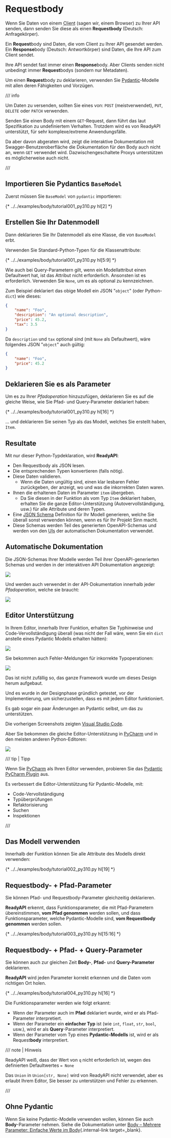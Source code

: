 # Requestbody

Wenn Sie Daten von einem <abbr title="Client: Eine Software, die sich mit einem Server verbindet.">Client</abbr> (sagen wir, einem Browser) zu Ihrer API senden, dann senden Sie diese als einen **Requestbody** (Deutsch: Anfragekörper).

Ein **Request**body sind Daten, die vom Client zu Ihrer API gesendet werden. Ein **Response**body (Deutsch: Antwortkörper) sind Daten, die Ihre API zum Client sendet.

Ihre API sendet fast immer einen **Response**body. Aber Clients senden nicht unbedingt immer **Request**bodys (sondern nur Metadaten).

Um einen **Request**body zu deklarieren, verwenden Sie <a href="https://docs.pydantic.dev/" class="external-link" target="_blank">Pydantic</a>-Modelle mit allen deren Fähigkeiten und Vorzügen.

/// info

Um Daten zu versenden, sollten Sie eines von: `POST` (meistverwendet), `PUT`, `DELETE` oder `PATCH` verwenden.

Senden Sie einen Body mit einem `GET`-Request, dann führt das laut Spezifikation zu undefiniertem Verhalten. Trotzdem wird es von ReadyAPI unterstützt, für sehr komplexe/extreme Anwendungsfälle.

Da aber davon abgeraten wird, zeigt die interaktive Dokumentation mit Swagger-Benutzeroberfläche die Dokumentation für den Body auch nicht an, wenn `GET` verwendet wird. Dazwischengeschaltete Proxys unterstützen es möglicherweise auch nicht.

///

## Importieren Sie Pydantics `BaseModel`

Zuerst müssen Sie `BaseModel` von `pydantic` importieren:

{* ../../examples/body/tutorial001_py310.py hl[2] *}

## Erstellen Sie Ihr Datenmodell

Dann deklarieren Sie Ihr Datenmodell als eine Klasse, die von `BaseModel` erbt.

Verwenden Sie Standard-Python-Typen für die Klassenattribute:

{* ../../examples/body/tutorial001_py310.py hl[5:9] *}

Wie auch bei Query-Parametern gilt, wenn ein Modellattribut einen Defaultwert hat, ist das Attribut nicht erforderlich. Ansonsten ist es erforderlich. Verwenden Sie `None`, um es als optional zu kennzeichnen.

Zum Beispiel deklariert das obige Modell ein JSON "`object`" (oder Python-`dict`) wie dieses:

```JSON
{
    "name": "Foo",
    "description": "An optional description",
    "price": 45.2,
    "tax": 3.5
}
```

Da `description` und `tax` optional sind (mit `None` als Defaultwert), wäre folgendes JSON "`object`" auch gültig:

```JSON
{
    "name": "Foo",
    "price": 45.2
}
```

## Deklarieren Sie es als Parameter

Um es zu Ihrer *Pfadoperation* hinzuzufügen, deklarieren Sie es auf die gleiche Weise, wie Sie Pfad- und Query-Parameter deklariert haben:

{* ../../examples/body/tutorial001_py310.py hl[16] *}

... und deklarieren Sie seinen Typ als das Modell, welches Sie erstellt haben, `Item`.

## Resultate

Mit nur dieser Python-Typdeklaration, wird **ReadyAPI**:

* Den Requestbody als JSON lesen.
* Die entsprechenden Typen konvertieren (falls nötig).
* Diese Daten validieren.
    * Wenn die Daten ungültig sind, einen klar lesbaren Fehler zurückgeben, der anzeigt, wo und was die inkorrekten Daten waren.
* Ihnen die erhaltenen Daten im Parameter `item` übergeben.
    * Da Sie diesen in der Funktion als vom Typ `Item` deklariert haben, erhalten Sie die ganze Editor-Unterstützung (Autovervollständigung, usw.) für alle Attribute und deren Typen.
* Eine <a href="https://json-schema.org" class="external-link" target="_blank">JSON Schema</a> Definition für Ihr Modell generieren, welche Sie überall sonst verwenden können, wenn es für Ihr Projekt Sinn macht.
* Diese Schemas werden Teil des generierten OpenAPI-Schemas und werden von den <abbr title="User Interface – Benutzeroberfläche">UIs</abbr> der automatischen Dokumentation verwendet.

## Automatische Dokumentation

Die JSON-Schemas Ihrer Modelle werden Teil ihrer OpenAPI-generierten Schemas und werden in der interaktiven API Dokumentation angezeigt:

<img src="/img/tutorial/body/image01.png">

Und werden auch verwendet in der API-Dokumentation innerhalb jeder *Pfadoperation*, welche sie braucht:

<img src="/img/tutorial/body/image02.png">

## Editor Unterstützung

In Ihrem Editor, innerhalb Ihrer Funktion, erhalten Sie Typhinweise und Code-Vervollständigung überall (was nicht der Fall wäre, wenn Sie ein `dict` anstelle eines Pydantic Modells erhalten hätten):

<img src="/img/tutorial/body/image03.png">

Sie bekommen auch Fehler-Meldungen für inkorrekte Typoperationen:

<img src="/img/tutorial/body/image04.png">

Das ist nicht zufällig so, das ganze Framework wurde um dieses Design herum aufgebaut.

Und es wurde in der Designphase gründlich getestet, vor der Implementierung, um sicherzustellen, dass es mit jedem Editor funktioniert.

Es gab sogar ein paar Änderungen an Pydantic selbst, um das zu unterstützen.

Die vorherigen Screenshots zeigten <a href="https://code.visualstudio.com" class="external-link" target="_blank">Visual Studio Code</a>.

Aber Sie bekommen die gleiche Editor-Unterstützung in <a href="https://www.jetbrains.com/pycharm/" class="external-link" target="_blank">PyCharm</a> und in den meisten anderen Python-Editoren:

<img src="/img/tutorial/body/image05.png">

/// tip | Tipp

Wenn Sie <a href="https://www.jetbrains.com/pycharm/" class="external-link" target="_blank">PyCharm</a> als Ihren Editor verwenden, probieren Sie das <a href="https://github.com/koxudaxi/pydantic-pycharm-plugin/" class="external-link" target="_blank">Pydantic PyCharm Plugin</a> aus.

Es verbessert die Editor-Unterstützung für Pydantic-Modelle, mit:

* Code-Vervollständigung
* Typüberprüfungen
* Refaktorisierung
* Suchen
* Inspektionen

///

## Das Modell verwenden

Innerhalb der Funktion können Sie alle Attribute des Modells direkt verwenden:

{* ../../examples/body/tutorial002_py310.py hl[19] *}

## Requestbody- + Pfad-Parameter

Sie können Pfad- und Requestbody-Parameter gleichzeitig deklarieren.

**ReadyAPI** erkennt, dass Funktionsparameter, die mit Pfad-Parametern übereinstimmen, **vom Pfad genommen** werden sollen, und dass Funktionsparameter, welche Pydantic-Modelle sind, **vom Requestbody genommen** werden sollen.

{* ../../examples/body/tutorial003_py310.py hl[15:16] *}

## Requestbody- + Pfad- + Query-Parameter

Sie können auch zur gleichen Zeit **Body-**, **Pfad-** und **Query-Parameter** deklarieren.

**ReadyAPI** wird jeden Parameter korrekt erkennen und die Daten vom richtigen Ort holen.

{* ../../examples/body/tutorial004_py310.py hl[16] *}

Die Funktionsparameter werden wie folgt erkannt:

* Wenn der Parameter auch im **Pfad** deklariert wurde, wird er als Pfad-Parameter interpretiert.
* Wenn der Parameter ein **einfacher Typ** ist (wie `int`, `float`, `str`, `bool`, usw.), wird er als **Query**-Parameter interpretiert.
* Wenn der Parameter vom Typ eines **Pydantic-Modells** ist, wird er als Request**body** interpretiert.

/// note | Hinweis

ReadyAPI weiß, dass der Wert von `q` nicht erforderlich ist, wegen des definierten Defaultwertes `= None`

Das `Union` in `Union[str, None]` wird von ReadyAPI nicht verwendet, aber es erlaubt Ihrem Editor, Sie besser zu unterstützen und Fehler zu erkennen.

///

## Ohne Pydantic

Wenn Sie keine Pydantic-Modelle verwenden wollen, können Sie auch **Body**-Parameter nehmen. Siehe die Dokumentation unter [Body – Mehrere Parameter: Einfache Werte im Body](body-multiple-params.md#einzelne-werte-im-body){.internal-link target=\_blank}.

